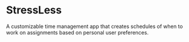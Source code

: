 # StressLess
A customizable time management app that creates schedules of when to work on assignments based on personal user preferences. 
